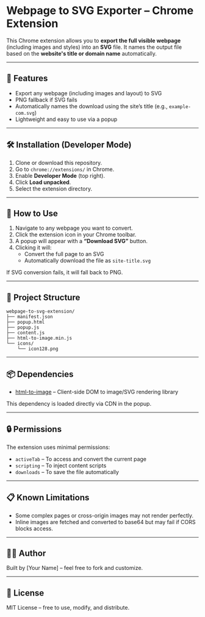 # Webpage to SVG Exporter – Chrome Extension

This Chrome extension allows you to **export the full visible webpage** (including images and styles) into an **SVG** file. It names the output file based on the **website's title or domain name** automatically.

---

## 🚀 Features

- Export any webpage (including images and layout) to SVG
- PNG fallback if SVG fails
- Automatically names the download using the site’s title (e.g., `example-com.svg`)
- Lightweight and easy to use via a popup

---

## 🛠️ Installation (Developer Mode)

1. Clone or download this repository.
2. Go to `chrome://extensions/` in Chrome.
3. Enable **Developer Mode** (top right).
4. Click **Load unpacked**.
5. Select the extension directory.

---

## 🧩 How to Use

1. Navigate to any webpage you want to convert.
2. Click the extension icon in your Chrome toolbar.
3. A popup will appear with a **“Download SVG”** button.
4. Clicking it will:
   - Convert the full page to an SVG
   - Automatically download the file as `site-title.svg`

If SVG conversion fails, it will fall back to PNG.

---

## 📁 Project Structure

```
webpage-to-svg-extension/
├── manifest.json
├── popup.html
├── popup.js
├── content.js
├── html-to-image.min.js
└── icons/
    └── icon128.png
```

---

## 📦 Dependencies

- [html-to-image](https://github.com/bubkoo/html-to-image) – Client-side DOM to image/SVG rendering library

This dependency is loaded directly via CDN in the popup.

---

## 🔒 Permissions

The extension uses minimal permissions:
- `activeTab` – To access and convert the current page
- `scripting` – To inject content scripts
- `downloads` – To save the file automatically

---

## 📋 Known Limitations

- Some complex pages or cross-origin images may not render perfectly.
- Inline images are fetched and converted to base64 but may fail if CORS blocks access.

---

## 🧑‍💻 Author

Built by [Your Name] – feel free to fork and customize.

---

## 📃 License

MIT License – free to use, modify, and distribute.
